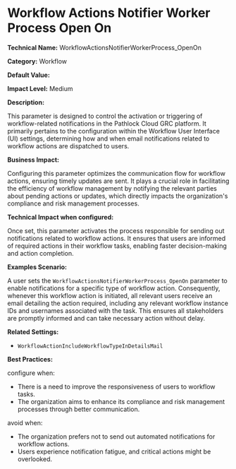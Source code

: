 # Workflow Actions Notifier Worker Process Open On

**Technical Name:** WorkflowActionsNotifierWorkerProcess_OpenOn

**Category:** Workflow

**Default Value:**

**Impact Level:** Medium

**Description:**

This parameter is designed to control the activation or triggering of workflow-related notifications in the Pathlock Cloud GRC platform. It primarily pertains to the configuration within the Workflow User Interface (UI) settings, determining how and when email notifications related to workflow actions are dispatched to users.

**Business Impact:**

Configuring this parameter optimizes the communication flow for workflow actions, ensuring timely updates are sent. It plays a crucial role in facilitating the efficiency of workflow management by notifying the relevant parties about pending actions or updates, which directly impacts the organization's compliance and risk management processes.

**Technical Impact when configured:**

Once set, this parameter activates the process responsible for sending out notifications related to workflow actions. It ensures that users are informed of required actions in their workflow tasks, enabling faster decision-making and action completion.

**Examples Scenario:**

A user sets the `WorkflowActionsNotifierWorkerProcess_OpenOn` parameter to enable notifications for a specific type of workflow action. Consequently, whenever this workflow action is initiated, all relevant users receive an email detailing the action required, including any relevant workflow instance IDs and usernames associated with the task. This ensures all stakeholders are promptly informed and can take necessary action without delay.

**Related Settings:**

- `WorkflowActionIncludeWorkflowTypeInDetailsMail`

**Best Practices:** 

configure when:
- There is a need to improve the responsiveness of users to workflow tasks.
- The organization aims to enhance its compliance and risk management processes through better communication.

avoid when:
- The organization prefers not to send out automated notifications for workflow actions.
- Users experience notification fatigue, and critical actions might be overlooked.